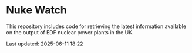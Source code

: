 # Nuke Watch

This repository includes code for retrieving the latest information available on the output of EDF nuclear power plants in the UK.

Last updated: 2025-06-11 18:22